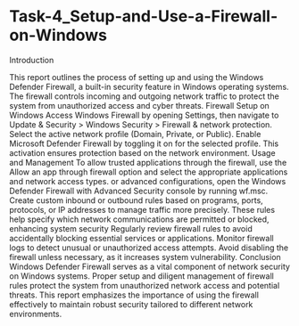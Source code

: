 # Task-4_Setup-and-Use-a-Firewall-on-Windows
Introduction

This report outlines the process of setting up and using the Windows Defender Firewall, a built-in security feature in Windows operating systems. The firewall controls incoming and outgoing network traffic to protect the system from unauthorized access and cyber threats.
Firewall Setup on Windows
Access Windows Firewall by opening Settings, then navigate to Update & Security > Windows Security > Firewall & network protection.
Select the active network profile (Domain, Private, or Public).
Enable Microsoft Defender Firewall by toggling it on for the selected profile. This activation ensures protection based on the network environment.
Usage and Management
To allow trusted applications through the firewall, use the Allow an app through firewall option and select the appropriate applications and network access types.
or advanced configurations, open the Windows Defender Firewall with Advanced Security console by running wf.msc.
Create custom inbound or outbound rules based on programs, ports, protocols, or IP addresses to manage traffic more precisely.
These rules help specify which network communications are permitted or blocked, enhancing system security
Regularly review firewall rules to avoid accidentally blocking essential services or applications.
Monitor firewall logs to detect unusual or unauthorized access attempts.
Avoid disabling the firewall unless necessary, as it increases system vulnerability.
Conclusion Windows Defender Firewall serves as a vital component of network security on Windows systems. Proper setup and diligent management of firewall rules protect the system from unauthorized network access and potential threats. This report emphasizes the importance of using the firewall effectively to maintain robust security tailored to different network environments.
